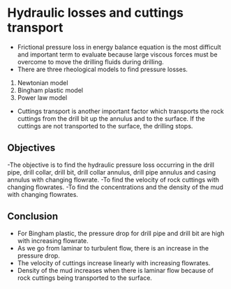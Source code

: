 # Hydraulic losses and cuttings transport 

- Frictional pressure loss in energy balance equation is the most difficult and important term to evaluate because large viscous forces must be overcome to move the drilling fluids during drilling. 
- There are three rheological models to find pressure losses.
1. Newtonian model
2. Bingham plastic model
3. Power law model
- Cuttings transport is another important factor which transports the rock cuttings from the drill bit up the annulus and to the surface. If the cuttings are not transported to the surface, the drilling stops.


## Objectives

-The objective is to find the hydraulic pressure loss occurring in the drill pipe, drill collar, drill bit, drill collar annulus, drill pipe annulus and casing annulus with changing flowrate.
-To find the velocity of rock cuttings with changing flowrates.
-To find the concentrations and the density of the mud with changing flowrates.


## Conclusion

- For Bingham plastic, the pressure drop for drill pipe and drill bit are high with increasing flowrate. 
- As we go from laminar to turbulent flow, there is an increase in the pressure drop. 
- The velocity of cuttings increase linearly with increasing flowrates.
- Density of the mud increases when there is laminar flow because of rock cuttings being transported to the surface.

